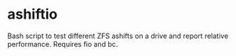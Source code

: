 # ashiftio
Bash script to test different ZFS ashifts on a drive and report relative performance. Requires fio and bc.
